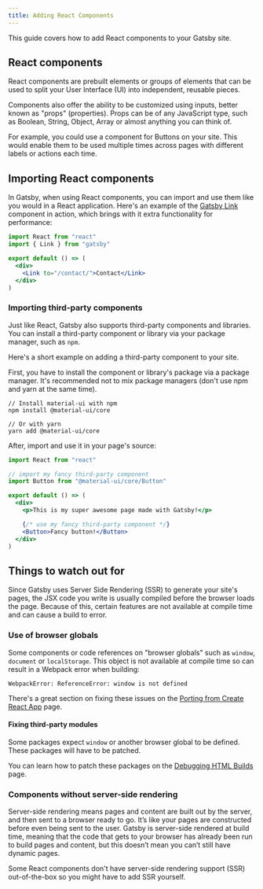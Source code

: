 ```yaml
---
title: Adding React Components
---
```


This guide covers how to add React components to your Gatsby site.

## React components

React components are prebuilt elements or groups of elements that can be used to split your User Interface (UI) into independent, reusable pieces.

Components also offer the ability to be customized using inputs, better known as "props" (properties). Props can be of any JavaScript type, such as Boolean, String, Object, Array or almost anything you can think of.

For example, you could use a component for Buttons on your site. This would enable them to be used multiple times across pages with different labels or actions each time.

## Importing React components

In Gatsby, when using React components, you can import and use them like you would in a React application. Here's an example of the [Gatsby Link](/docs/gatsby-link/) component in action, which brings with it extra functionality for performance:

```jsx
import React from "react"
import { Link } from "gatsby"

export default () => (
  <div>
    <Link to="/contact/">Contact</Link>
  </div>
)
```

### Importing third-party components

Just like React, Gatsby also supports third-party components and libraries. You can install a third-party component or library via your package manager, such as `npm`.

Here's a short example on adding a third-party component to your site.

First, you have to install the component or library's package via a package manager. It's recommended not to mix package managers (don't use npm and yarn at the same time).

```shell
// Install material-ui with npm
npm install @material-ui/core

// Or with yarn
yarn add @material-ui/core
```

After, import and use it in your page's source:

```jsx:title=my-page.jsx
import React from "react"

// import my fancy third-party component
import Button from "@material-ui/core/Button"

export default () => (
  <div>
    <p>This is my super awesome page made with Gatsby!</p>

    {/* use my fancy third-party component */}
    <Button>Fancy button!</Button>
  </div>
)
```

## Things to watch out for

Since Gatsby uses Server Side Rendering (SSR) to generate your site's pages, the JSX code you write is usually compiled before the browser loads the page. Because of this, certain features are not available at compile time and can cause a build to error.

### Use of browser globals

Some components or code references on "browser globals" such as `window`, `document` or `localStorage`. This object is not available at compile time so can result in a Webpack error when building:

```
WebpackError: ReferenceError: window is not defined
```

There's a great section on fixing these issues on the [Porting from Create React App](/docs/porting-from-create-react-app-to-gatsby#server-side-rendering-and-browser-apis) page.

#### Fixing third-party modules

Some packages expect `window` or another browser global to be defined. These packages will have to be patched.

You can learn how to patch these packages on the [Debugging HTML Builds](docs/debugging-html-builds/#fixing-third-party-modules) page.

### Components without server-side rendering

Server-side rendering means pages and content are built out by the server, and then sent to a browser ready to go. It’s like your pages are constructed before even being sent to the user. Gatsby is server-side rendered at build time, meaning that the code that gets to your browser has already been run to build pages and content, but this doesn’t mean you can’t still have dynamic pages.

Some React components don't have server-side rendering support (SSR) out-of-the-box so you might have to add SSR yourself.
